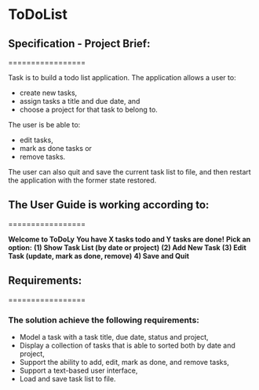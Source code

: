 # ToDoList


## Specification - Project Brief:
=================

Task is to build a todo list application. The application allows a user to:
  * create new tasks, 
  * assign tasks a title and due date, and 
  * choose a project for that task to belong to. 

The user is be able to:
  + edit tasks, 
  + mark as done tasks or 
  + remove tasks. 

The user can also quit and save the current task list to file, and then restart the application with the former state restored. 

## The User Guide is working according to:
=================

**Welcome to ToDoLy**
**You have X tasks todo and Y tasks are done!**
**Pick an option:**
**(1) Show Task List (by date or project)**
**(2) Add New Task**
**(3) Edit Task (update, mark as done, remove)**
**4) Save and Quit**



## Requirements:
=================

### The solution achieve the following requirements:

  - Model a task with a task title, due date, status and project,
  - Display a collection of tasks that is able to sorted both by date and project,
  - Support the ability to add, edit, mark as done, and remove tasks,
  - Support a text-based user interface,
  - Load and save task list to file.
